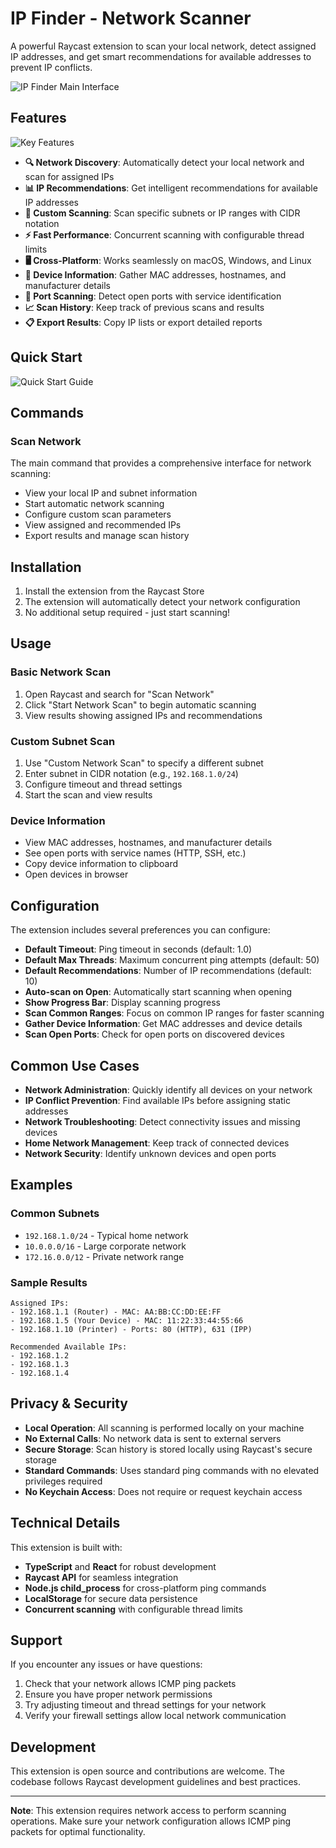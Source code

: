 # IP Finder - Network Scanner

A powerful Raycast extension to scan your local network, detect assigned IP addresses, and get smart recommendations for available addresses to prevent IP conflicts.

![IP Finder Main Interface](docs/main-screenshot.svg)

## Features

![Key Features](docs/features.svg)

- **🔍 Network Discovery**: Automatically detect your local network and scan for assigned IPs
- **📊 IP Recommendations**: Get intelligent recommendations for available IP addresses
- **🎯 Custom Scanning**: Scan specific subnets or IP ranges with CIDR notation
- **⚡ Fast Performance**: Concurrent scanning with configurable thread limits
- **🖥️ Cross-Platform**: Works seamlessly on macOS, Windows, and Linux
- **📱 Device Information**: Gather MAC addresses, hostnames, and manufacturer details
- **🔌 Port Scanning**: Detect open ports with service identification
- **📈 Scan History**: Keep track of previous scans and results
- **📋 Export Results**: Copy IP lists or export detailed reports

## Quick Start

![Quick Start Guide](docs/usage.svg)

## Commands

### Scan Network
The main command that provides a comprehensive interface for network scanning:
- View your local IP and subnet information
- Start automatic network scanning
- Configure custom scan parameters
- View assigned and recommended IPs
- Export results and manage scan history

## Installation

1. Install the extension from the Raycast Store
2. The extension will automatically detect your network configuration
3. No additional setup required - just start scanning!

## Usage

### Basic Network Scan
1. Open Raycast and search for "Scan Network"
2. Click "Start Network Scan" to begin automatic scanning
3. View results showing assigned IPs and recommendations

### Custom Subnet Scan
1. Use "Custom Network Scan" to specify a different subnet
2. Enter subnet in CIDR notation (e.g., `192.168.1.0/24`)
3. Configure timeout and thread settings
4. Start the scan and view results

### Device Information
- View MAC addresses, hostnames, and manufacturer details
- See open ports with service names (HTTP, SSH, etc.)
- Copy device information to clipboard
- Open devices in browser

## Configuration

The extension includes several preferences you can configure:

- **Default Timeout**: Ping timeout in seconds (default: 1.0)
- **Default Max Threads**: Maximum concurrent ping attempts (default: 50)
- **Default Recommendations**: Number of IP recommendations (default: 10)
- **Auto-scan on Open**: Automatically start scanning when opening
- **Show Progress Bar**: Display scanning progress
- **Scan Common Ranges**: Focus on common IP ranges for faster scanning
- **Gather Device Information**: Get MAC addresses and device details
- **Scan Open Ports**: Check for open ports on discovered devices

## Common Use Cases

- **Network Administration**: Quickly identify all devices on your network
- **IP Conflict Prevention**: Find available IPs before assigning static addresses
- **Network Troubleshooting**: Detect connectivity issues and missing devices
- **Home Network Management**: Keep track of connected devices
- **Network Security**: Identify unknown devices and open ports

## Examples

### Common Subnets
- `192.168.1.0/24` - Typical home network
- `10.0.0.0/16` - Large corporate network
- `172.16.0.0/12` - Private network range

### Sample Results
```
Assigned IPs:
- 192.168.1.1 (Router) - MAC: AA:BB:CC:DD:EE:FF
- 192.168.1.5 (Your Device) - MAC: 11:22:33:44:55:66
- 192.168.1.10 (Printer) - Ports: 80 (HTTP), 631 (IPP)

Recommended Available IPs:
- 192.168.1.2
- 192.168.1.3
- 192.168.1.4
```

## Privacy & Security

- **Local Operation**: All scanning is performed locally on your machine
- **No External Calls**: No network data is sent to external servers
- **Secure Storage**: Scan history is stored locally using Raycast's secure storage
- **Standard Commands**: Uses standard ping commands with no elevated privileges required
- **No Keychain Access**: Does not require or request keychain access

## Technical Details

This extension is built with:
- **TypeScript** and **React** for robust development
- **Raycast API** for seamless integration
- **Node.js child_process** for cross-platform ping commands
- **LocalStorage** for secure data persistence
- **Concurrent scanning** with configurable thread limits

## Support

If you encounter any issues or have questions:
1. Check that your network allows ICMP ping packets
2. Ensure you have proper network permissions
3. Try adjusting timeout and thread settings for your network
4. Verify your firewall settings allow local network communication

## Development

This extension is open source and contributions are welcome. The codebase follows Raycast development guidelines and best practices.

---

**Note**: This extension requires network access to perform scanning operations. Make sure your network configuration allows ICMP ping packets for optimal functionality. 